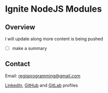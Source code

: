 # Ignite NodeJS Modules

## Overview
I will update along more content is being pushed

- [ ] make a summary

## Contact
Email: regisprogramming@gmail.com

[LinkedIn](https://www.linkedin.com/in/regissfaria/), [GitHub](https://github.com/regisfaria) and [GitLab](https://gitlab.com/regisfaria) profiles
